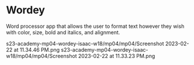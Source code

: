 #  Wordey 
Word processor app that allows the user to format text however they wish with color, size, bold and italics, and alignment.

s23-academy-mp04-wordey-isaac-w18/mp04/mp04/Screenshot 2023-02-22 at 11.34.46 PM.png
s23-academy-mp04-wordey-isaac-w18/mp04/mp04/Screenshot 2023-02-22 at 11.33.23 PM.png
